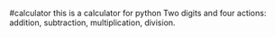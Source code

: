 #calculator
this is a calculator for python
Two digits and
four actions: addition, subtraction,
multiplication, division.
